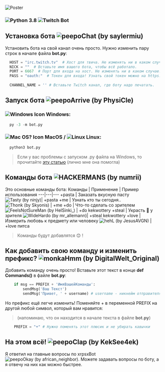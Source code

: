 ![Poster](http://xdlottery.7m.pl/assets/GitHub-xrpsxBotREADME.png)
### ![Python 3.8](https://img.shields.io/badge/-Python%203.8-informational) ![Twitch Bot](https://img.shields.io/badge/-Twitch%20Bot-blueviolet)
## Установка бота ![peepoChat (by saylermiu)](https://cdn.betterttv.net/emote/5e1bd08688e62a5f14dc6316/1x)
Установить бота на свой канал очень просто. Нужно изменить пару строк в начале файла **bot.py**:
```Python
  HOST = "irc.twitch.tv"  # Хост для твича. Не изменять ни в каком случае!
  NICK = ""  # Вставьте имя вашего бота, чтобы всё работало.
  PORT = 6667  # Порт для входа на хост. Не изменять ни в каком случае!
  PASS = "oauth:"  # Токен для входа! Узнать свой токен можно на https://twi.twitch.tv/
  
  CHANNEL_NAME = '' # Вставьте Twitch канал, где боту надо печатать.
```

## Запуск бота ![peepoArrive (by PhysiCle)](https://cdn.betterttv.net/emote/5f69d8fbb8762470a45abe51/1x)
### ![Windows Icon](https://icons.iconarchive.com/icons/tatice/operating-systems/16/Windows-icon.png) Windows:
```Python
  py -3 -m bot.py
```
### ![Mac OS? Icon](https://icons.iconarchive.com/icons/tatice/cristal-intense/16/Apple-multicolor-icon.png) MacOS / ![Linux](https://icons.iconarchive.com/icons/dakirby309/simply-styled/16/OS-Linux-icon.png) Linux:
```Python
  python3 bot.py
```

> Если у вас проблемы с запуском .py файла на Windows, то прочитайте [эту статью](https://ru.wikihow.com/%D0%B7%D0%B0%D0%BF%D1%83%D1%81%D1%82%D0%B8%D1%82%D1%8C-%D1%84%D0%B0%D0%B9%D0%BB-Python-%D1%81-%D0%BF%D0%BE%D0%BC%D0%BE%D1%89%D1%8C%D1%8E-%D0%9A%D0%BE%D0%BC%D0%B0%D0%BD%D0%B4%D0%BD%D0%BE%D0%B9-%D1%81%D1%82%D1%80%D0%BE%D0%BA%D0%B8-Windows) (лично мне она помогла)

## Команды бота ![HACKERMANS (by numrii)](https://cdn.betterttv.net/emote/5b490e73cf46791f8491f6f4/1x)
Это основные команды бота:
Команды | Применение | Пример использования
---|---|---
+pasta | Заказать вкусную пасту ![Tasty (by ninjy)](https://cdn.betterttv.net/emote/5e830c3a269f8409604a06f9/1x)| +pasta
+me | Узнать кто ты сегодня.. ![Thonk (by Skyonis)](https://cdn.betterttv.net/emote/585231dd58af204561cd6036/1x) | +me
+do | Что-то сделать со зрителем ![FeelsNotSureMan (by HelSinki_)](https://cdn.frankerfacez.com/emoticon/200496/1) | +do kekwottery
+steal | Украсть :money_with_wings: у зрителя ![WideHardo (by mr_allemann)](https://cdn.frankerfacez.com/emoticon/309114/1)| +steal kekwottery
+love | Измерить любовь к предмету или человеку ![hehL (by JesusAVGN)](https://static-cdn.jtvnw.net/emoticons/v1/664602/1.0) | +love питса
> Команды будут добавлятся :blush: !

## Как добавить свою команду и изменить префикс? ![monkaHmm (by DigitalWelt_Original)](https://cdn.betterttv.net/emote/5f28433c713a6144748acd1e/1x)
Добавить команду очень просто! Вставьте этот текст в конце **def Commands()** в файле **bot.py**:
```Python
    if msg == PREFIX + 'ИмяВашейКоманды':
        sendMsg('Ваш Текст')
        sendMsg('Привет, ' + username) # username - никнейм отправителя команды
```
Но префикс ещё легче изменить! Поменяйте + в переменной PREFIX на другой любой символ, который вам нравится:
> (напоминаю, что он находится в начале текста в файле **bot.py**)
```Python
    PREFIX = "+" # Нужно поменять этот плюсик и не убирать кавычки
```

## На этом всё! ![peepoClap (by KekSee4ek)](https://cdn.betterttv.net/emote/5e20bbaa1df9195f1a4c7012/1x)
Я ответил на главные вопросы по xrpsxBot ![peepoOkay (by african_neighbor)](https://cdn.frankerfacez.com/emoticon/244565/1). Можете задавать вопросы по боту, а я отвечу на них как можно быстрее.
